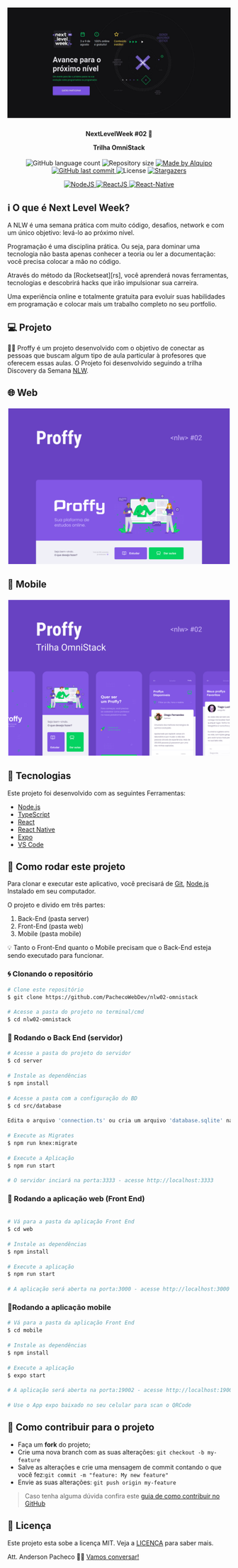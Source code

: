 <h1 align="center">
    <img alt="NextLevelWeek" title="#NextLevelWeek" src=".github/home-nlw.jpeg"/>
</h1>

<h4 align="center">
	<p>NextLevelWeek #02 🚀</p>
  <p>Trilha OmniStack</p>
</h4>
<p align="center">

  <img alt="GitHub language count" src="https://img.shields.io/github/languages/count/PachecoWebDev/nlw02-omnistack">

  <img alt="Repository size" src="https://img.shields.io/github/repo-size/pachecoWebDev/nlw02-omnistack">

  <a href="https://www.linkedin.com/in/pachecowebdev/">
    <img alt="Made by Alquipo" src="https://img.shields.io/badge/made%20by-Pacheco-blue">
  </a>

  <a href="https://github.com/PachecoWebDev/nlw02-omnistack/commits/master">
    <img alt="GitHub last commit" src="https://img.shields.io/github/last-commit/PachecoWebDev/nlw02-omnistack?color=blue">
  </a>

  <img alt="License" src="https://img.shields.io/badge/license-MIT-brightgreen?color=blue">

  <a href="https://github.com/PachecoWebDev/nlw02-omnistack/stargazers">
    <img alt="Stargazers" src="https://img.shields.io/github/stars/PachecoWebDev/nlw02-omnistack?style=social">
  </a>

</p>
<p align="center">
<a href="https://nodejs.org/en/" rel="nofollow">
    <img src="https://camo.githubusercontent.com/aed2c3876a97dab0bdadd00ece0a12f9291d1dab/68747470733a2f2f696d672e736869656c64732e696f2f7374617469632f76313f6c6162656c3d4e6f6465266d6573736167653d4a5326636f6c6f723d626c75653f7374796c653d706c6173746963266c6f676f3d4e6f64652e6a73" alt="NodeJS" data-canonical-src="https://img.shields.io/static/v1?label=Node&amp;message=JS&amp;color=blue?style=plastic&amp;logo=Node.js" style="max-width:100%;">
  </a>

  <a href="https://reactjs.org/" rel="nofollow">
    <img src="https://camo.githubusercontent.com/2fa18e428de4a1b7917b25f79b23633301dc152b/68747470733a2f2f696d672e736869656c64732e696f2f7374617469632f76313f6c6162656c3d5265616374266d6573736167653d4a5326636f6c6f723d626c75653f7374796c653d706c6173746963266c6f676f3d5265616374" alt="ReactJS" data-canonical-src="https://img.shields.io/static/v1?label=React&amp;message=JS&amp;color=blue?style=plastic&amp;logo=React" style="max-width:100%;">
  </a>

  <a href="https://reactnative.dev/" rel="nofollow">
    <img src="https://camo.githubusercontent.com/099a86b814c13bf9dbb1ebc651bd48740ba1de1a/68747470733a2f2f696d672e736869656c64732e696f2f7374617469632f76313f6c6162656c3d5265616374266d6573736167653d4e617469766526636f6c6f723d626c75653f7374796c653d706c6173746963266c6f676f3d5265616374" alt="React-Native" data-canonical-src="https://img.shields.io/static/v1?label=React&amp;message=Native&amp;color=blue?style=plastic&amp;logo=React" style="max-width:100%;">
  </a>
  </p>

## :information_source:  O que é Next Level Week?

<p>A NLW é uma semana prática com muito código, desafios, network e com um único objetivo: levá-lo ao próximo nível.</p>
<p>Programação é uma disciplina prática. Ou seja, para dominar uma tecnologia não basta apenas conhecer a teoria ou ler a documentação: você precisa colocar a mão no código.</p>
<p>Através do método da [Rocketseat][rs], você aprenderá novas ferramentas, tecnologias e descobrirá hacks que irão impulsionar sua carreira.</p>
<p>Uma experiência online e totalmente gratuita para evoluir suas habilidades em programação e colocar mais um trabalho completo no seu portfolio.</p>

## 💻 Projeto

👨‍🏫 Proffy é um projeto desenvolvido com o objetivo de conectar as pessoas que buscam algum tipo de aula particular à profesores que oferecem essas aulas. O Projeto foi desenvolvido seguindo a trilha Discovery da Semana [NLW](https://nextlevelweek.com).

## 🌐  Web

<h3 align="center">
    <img alt="Example" title="Example" src=".github/Proffy-Web.png" width="500px" />
</h3>

## 📱 Mobile

<h3 align="center">
    <img alt="Example" title="Example" src=".github/Proffy-Mobile.png" width="500px" />
</h3>

## :hammer: Tecnologias

Este projeto foi desenvolvido com as seguintes Ferramentas:

- [Node.js][nodejs]
- [TypeScript][typescript]
- [React][reactjs]
- [React Native][rn]
- [Expo][expo]
- [VS Code][vs]

## 🚀 Como rodar este projeto

Para clonar e executar este aplicativo, você precisará de [Git](https://git-scm.com), [Node.js][nodejs] Instalado em seu computador.

O projeto e divido em três partes:

1. Back-End (pasta server)
2. Front-End (pasta web)
3. Mobile (pasta mobile)

💡 Tanto o Front-End quanto o Mobile precisam que o Back-End esteja sendo executado para funcionar.

### :cyclone: Clonando o repositório

```bash
# Clone este repositório
$ git clone https://github.com/PachecoWebDev/nlw02-omnistack

# Acesse a pasta do projeto no terminal/cmd
$ cd nlw02-omnistack
```

### 🎲 Rodando o Back End (servidor)

```bash
# Acesse a pasta do projeto do servidor
$ cd server

# Instale as dependências
$ npm install

# Acesse a pasta com a configuração do BD
$ cd src/database

Edita o arquivo 'connection.ts' ou cria um arquivo 'database.sqlite' na pasta database

# Execute as Migrates
$ npm run knex:migrate

# Execute a Aplicação
$ npm run start

# O servidor inciará na porta:3333 - acesse http://localhost:3333

```

### 🧭 Rodando a aplicação web (Front End)

```bash

# Vá para a pasta da aplicação Front End
$ cd web

# Instale as dependências
$ npm install

# Execute a aplicação
$ npm run start

# A aplicação será aberta na porta:3000 - acesse http://localhost:3000
```

### 📱Rodando a aplicação mobile

```bash
# Vá para a pasta da aplicação Front End
$ cd mobile

# Instale as dependências
$ npm install

# Execute a aplicação
$ expo start

# A aplicação será aberta na porta:19002 - acesse http://localhost:19002

# Use o App expo baixado no seu celular para scan o QRCode
```

## 🤔 Como contribuir para o projeto

- Faça um **fork** do projeto;
- Crie uma nova branch com as suas alterações: `git checkout -b my-feature`
- Salve as alterações e crie uma mensagem de commit contando o que você fez:`git commit -m "feature: My new feature"`
- Envie as suas alterações: `git push origin my-feature`

> Caso tenha alguma dúvida confira este [guia de como contribuir no GitHub](https://github.com/firstcontributions/first-contributions)

## :memo: Licença

Este projeto esta sobe a licença MIT. Veja a [LICENÇA][license] para saber mais.

Att. Anderson Pacheco 👨‍💻  [Vamos conversar!](https://www.linkedin.com/in/anderson-pacheco-oliveira-506474a1)

[nodejs]: https://nodejs.org/
[typescript]: https://www.typescriptlang.org/
[expo]: https://expo.io/
[reactjs]: https://reactjs.org
[rn]: https://facebook.github.io/react-native/
[vs]: https://code.visualstudio.com/
[rs]: https://rocketseat.com.br
[license]: https://opensource.org/licenses/MIT
